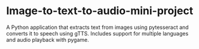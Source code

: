 # Image-to-text-to-audio-mini-project
A Python application that extracts text from images using pytesseract and converts it to speech using gTTS. Includes support for multiple languages and audio playback with pygame.

